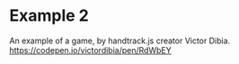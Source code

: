 # Example 2

An example of a game, by handtrack.js creator Victor Dibia. https://codepen.io/victordibia/pen/RdWbEY
